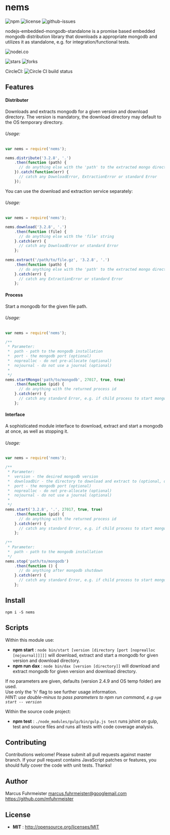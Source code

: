 # nems

![npm](https://img.shields.io/npm/v/nems.svg) ![license](https://img.shields.io/npm/l/nems.svg) ![github-issues](https://img.shields.io/github/issues/mfuhrmeister/nodejs-embedded-mongodb-standalone.svg)

nodejs-embedded-mongodb-standalone is a promise based embedded mongodb distribution library that downloads a appropriate mongodb and utilizes it as standalone, e.g. for integration/functional tests.

![nodei.co](https://nodei.co/npm/nems.png?downloads=true&downloadRank=true&stars=true)

![stars](https://img.shields.io/github/stars/mfuhrmeister/nodejs-embedded-mongodb-standalone.svg)
![forks](https://img.shields.io/github/forks/mfuhrmeister/nodejs-embedded-mongodb-standalone.svg)

CircleCI: ![Circle CI build status](https://circleci.com/gh/mfuhrmeister/nodejs-embedded-mongodb-standalone.svg?style=svg)

## Features

#### Distributer
Downloads and extracts mongodb for a given version and download directory.
The version is mandatory, the download directory may default to the OS temporary directory.

###### Usage:
```javascript
var nems = require('nems');

nems.distribute('3.2.8', '.')
    .then(function (path) {
      // do anything else with the 'path' to the extracted mongo directory
    }).catch(function(err) {
      // catch any DownloadError, ExtractionError or standard Error
    });
```
You can use the download and extraction service separately:

###### Usage:
```javascript
var nems = require('nems');

nems.download('3.2.8', '.')
    .then(function (file) {
      // do anything else with the 'file' string
    }.catch(err) {
      // catch any DownloadError or standard Error
    };
    
nems.extract('/path/to/file.gz', '3.2.8', '.')
    .then(function (path) {
      // do anything else with the 'path' to the extracted mongo directory
    }.catch(err) {
      // catch any ExtractionError or standard Error
    };
```

#### Process
Start a mongodb for the given file path.

###### Usage:
```javascript
var nems = require('nems');

/**
 * Parameter: 
 *  path - path to the mongodb installation
 *  port - the mongodb port (optional)
 *  noprealloc - do not pre-allocate (optional)
 *  nojournal - do not use a journal (optional)
 * 
 */
nems.startMongo('path/to/mongodb', 27017, true, true)
    .then(function (pid) {
      // do anything with the returned process id
    }.catch(err) {
      // catch any standard Error, e.g. if child process to start mongo crashed
    };
```

#### Interface
A sophisticated module interface to download, extract and start a mongodb at once, as well as stopping it.

###### Usage:
```javascript
var nems = require('nems');

/**
 * Parameter: 
 *  version - the desired mongodb version
 *  downloadDir - the directory to download and extract to (optional, defaults to the OS temporary directory)
 *  port - the mongodb port (optional)
 *  noprealloc - do not pre-allocate (optional)
 *  nojournal - do not use a journal (optional)
 * 
 */
nems.start('3.2.8', '.', 27017, true, true)
    .then(function (pid) {
      // do anything with the returned process id
    }.catch(err) {
      // catch any standard Error, e.g. if child process to start mongo crashed
    };
    
/**
 * Parameter: 
 *  path - path to the mongodb installation
 */
nems.stop('path/to/mongodb')
    .then(function () {
      // do anything after mongodb shutdown
    }.catch(err) {
      // catch any standard Error, e.g. if child process to start mongo crashed
    };
```

## Install

`npm i -S nems`


## Scripts
Within this module use:

 - **npm start** : `node bin/start [version [directory [port [noprealloc [nojournal]]]]]` will download, extract and start a mongodb for given version and download directory.
 - **npm run dax** : `node bin/dax [version [directory]]` will download and extract mongodb for given version and download directory.
 
 If no parameters are given, defaults (version 2.4.9 and OS temp folder) are used.  
 Use only the 'h' flag to see further usage information.  
 *HINT: use double-minus to pass parameters to npm run command, e.g `npm start -- version`*

Within the source code project:

 - **npm test** : `./node_modules/gulp/bin/gulp.js test` runs jshint on gulp, test and source files and runs all tests with code coverage analysis.

## Contributing

Contributions welcome! Please submit all pull requests against master branch. If your pull request contains JavaScript patches or features, you should fully cover the code with unit tests. Thanks!

## Author

Marcus Fuhrmeister <marcus.fuhrmeister@googlemail.com> https://github.com/mfuhrmeister

## License

 - **MIT** : http://opensource.org/licenses/MIT

